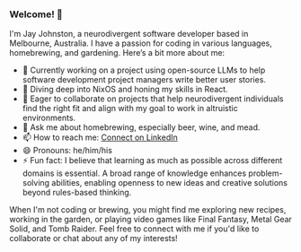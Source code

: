### Welcome! 👋

I'm Jay Johnston, a neurodivergent software developer based in Melbourne, Australia. I have a passion for coding in various languages, homebrewing, and gardening. Here’s a bit more about me:

- 🔭 Currently working on a project using open-source LLMs to help software development project managers write better user stories.
- 🌱 Diving deep into NixOS and honing my skills in React.
- 👯 Eager to collaborate on projects that help neurodivergent individuals find the right fit and align with my goal to work in altruistic environments.
- 💬 Ask me about homebrewing, especially beer, wine, and mead.
- 📫 How to reach me: [Connect on LinkedIn](https://www.linkedin.com/in/jay-johnston-79956223/)
- 😄 Pronouns: he/him/his
- ⚡ Fun fact: I believe that learning as much as possible across different domains is essential. A broad range of knowledge enhances problem-solving abilities, enabling openness to new ideas and creative solutions beyond rules-based thinking.

When I'm not coding or brewing, you might find me exploring new recipes, working in the garden, or playing video games like Final Fantasy, Metal Gear Solid, and Tomb Raider. Feel free to connect with me if you'd like to collaborate or chat about any of my interests!
